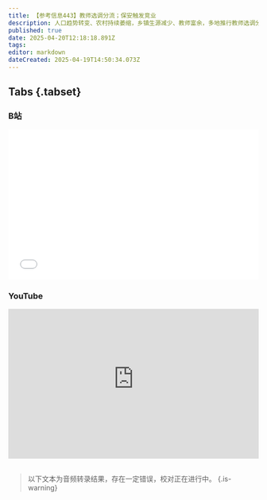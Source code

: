 ```yaml
---
title: 【参考信息443】教师选调分流；保安触发竞业
description: 人口趋势转变、农村持续萎缩，乡镇生源减少、教师富余，多地推行教师选调分流到事业单位，或者让乡镇老师也向城市学校流动。月收入3500元的保安，被原公司认定违反竞业，要求支付20万违约金，竞业限制条款越来越离谱。春招季热点不少，离校未就业毕业生可以纳入低保，但有两个限制。今天，全国20台人形机器人在北京跑半马；明天，全国有43场人类马拉松比赛，地方政府为啥热衷马拉松？重庆“货车轮胎滚进服务区致人死亡”。
published: true
date: 2025-04-20T12:18:18.891Z
tags: 
editor: markdown
dateCreated: 2025-04-19T14:50:34.073Z
---
```


## Tabs {.tabset}
### B站
<div style="position: relative; padding: 30% 45%;">
<iframe style="position: absolute; width: 100%; height: 100%; left: 0; top: 0;" src="//player.bilibili.com/player.html?&bvid=BV1Kn5tzCE6K&page=1&as_wide=1&high_quality=1&danmaku=1&autoplay=0" scrolling="no" border="0" frameborder="no" framespacing="0" allowfullscreen="true"></iframe>
</div>

### YouTube
<div style="position: relative; padding: 30% 45%;">
<iframe style="position: absolute; top: 0; left: 0; width: 100%; height: 100%;" src="https://www.youtube-nocookie.com/embed/YouTubeVID" title="YouTube video player" frameborder="0" allow="accelerometer; autoplay; clipboard-write; encrypted-media; gyroscope; picture-in-picture" allowfullscreen></iframe>
</div>


## 

> 以下文本为音频转录结果，存在一定错误，校对正在进行中。
{.is-warning}

